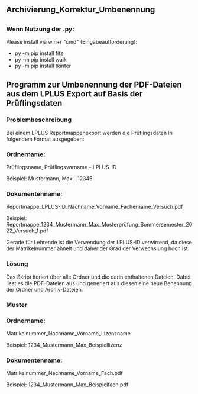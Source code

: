 ## Archivierung_Korrektur_Umbenennung
##
### Wenn Nutzung der .py:
Please install via win+r "cmd" (Eingabeaufforderung):
- py -m pip install fitz
- py -m pip install walk
- py -m pip install tkinter

## Programm zur Umbenennung der PDF-Dateien aus dem LPLUS Export auf Basis der Prüflingsdaten

### Problembeschreibung
Bei einem LPLUS Reportmappenexport werden die Prüflingsdaten in folgendem Format ausgegeben:

### Ordnername:
  Prüflingsname, Prüflingsvorname - LPLUS-ID
  
  Beispiel:
  Mustermann, Max - 12345
  
### Dokumentenname:
  Reportmappe_LPLUS-ID_Nachname_Vorname_Fächername_Versuch.pdf
  
  Beispiel:
  Reportmappe_1234_Mustermann_Max_Musterprüfung_Sommersemester_2022_Versuch_1.pdf
  
Gerade für Lehrende ist die Verwendung der LPLUS-ID verwirrend, da diese der Matrikelnummer ähnelt und daher der Grad der Verwechslung hoch ist.

### Lösung
Das Skript iteriert über alle Ordner und die darin enthaltenen Dateien. Dabei liest es die PDF-Dateien aus und generiert aus diesen eine neue Benennung der Ordner und Archiv-Dateien.

### Muster
### Ordnername:
  Matrikelnummer_Nachname_Vorname_Lizenzname
  
  Beispiel:
  1234_Mustermann_Max_Beispiellizenz
  
### Dokumentenname:
  Matrikelnummer_Nachname_Vorname_Fach.pdf
  
  Beispiel:
  1234_Mustermann_Max_Beispielfach.pdf

